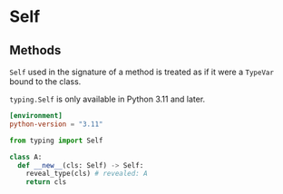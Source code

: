 # Self

## Methods

`Self` used in the signature of a method is treated as if it were a `TypeVar` bound to the class.

`typing.Self` is only available in Python 3.11 and later.

```toml
[environment]
python-version = "3.11"
```

```py
from typing import Self

class A:
  def __new__(cls: Self) -> Self:
    reveal_type(cls) # revealed: A
    return cls
```
